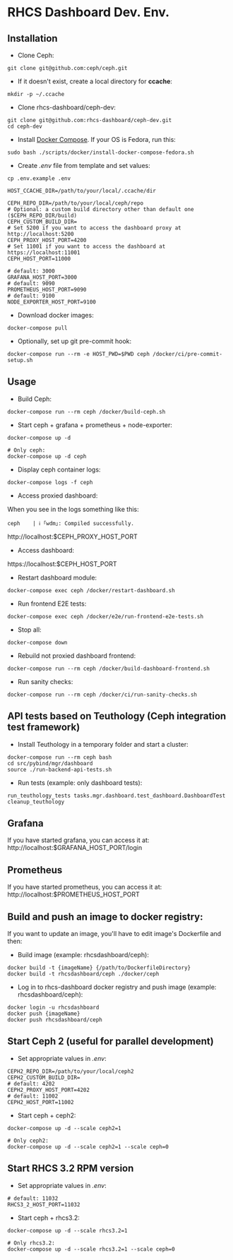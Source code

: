 # RHCS Dashboard Dev. Env.

## Installation

* Clone Ceph:
```
git clone git@github.com:ceph/ceph.git
```

* If it doesn't exist, create a local directory for **ccache**:
```
mkdir -p ~/.ccache
```

* Clone rhcs-dashboard/ceph-dev:
```
git clone git@github.com:rhcs-dashboard/ceph-dev.git
cd ceph-dev
```

* Install [Docker Compose](https://docs.docker.com/compose/install/). If your OS is Fedora, run this:
```
sudo bash ./scripts/docker/install-docker-compose-fedora.sh
```

* Create *.env* file from template and set values:
```
cp .env.example .env

HOST_CCACHE_DIR=/path/to/your/local/.ccache/dir

CEPH_REPO_DIR=/path/to/your/local/ceph/repo
# Optional: a custom build directory other than default one ($CEPH_REPO_DIR/build)
CEPH_CUSTOM_BUILD_DIR=
# Set 5200 if you want to access the dashboard proxy at http://localhost:5200
CEPH_PROXY_HOST_PORT=4200
# Set 11001 if you want to access the dashboard at https://localhost:11001
CEPH_HOST_PORT=11000

# default: 3000
GRAFANA_HOST_PORT=3000
# default: 9090
PROMETHEUS_HOST_PORT=9090
# default: 9100
NODE_EXPORTER_HOST_PORT=9100
```

* Download docker images:
```
docker-compose pull
```

* Optionally, set up git pre-commit hook:
```
docker-compose run --rm -e HOST_PWD=$PWD ceph /docker/ci/pre-commit-setup.sh
```

## Usage

* Build Ceph:
```
docker-compose run --rm ceph /docker/build-ceph.sh
```

* Start ceph + grafana + prometheus + node-exporter:
```
docker-compose up -d

# Only ceph:
docker-compose up -d ceph
```

* Display ceph container logs:
```
docker-compose logs -f ceph
```

* Access proxied dashboard:

When you see in the logs something like this:
```
ceph    | ℹ ｢wdm｣: Compiled successfully.
```

http://localhost:$CEPH_PROXY_HOST_PORT

* Access dashboard:

https://localhost:$CEPH_HOST_PORT

* Restart dashboard module:
```
docker-compose exec ceph /docker/restart-dashboard.sh
```

* Run frontend E2E tests:
```
docker-compose exec ceph /docker/e2e/run-frontend-e2e-tests.sh
```

* Stop all:
```
docker-compose down
```

* Rebuild not proxied dashboard frontend:
```
docker-compose run --rm ceph /docker/build-dashboard-frontend.sh
```

* Run sanity checks:
```
docker-compose run --rm ceph /docker/ci/run-sanity-checks.sh
```

## API tests based on Teuthology (Ceph integration test framework)

* Install Teuthology in a temporary folder and start a cluster:
```
docker-compose run --rm ceph bash
cd src/pybind/mgr/dashboard
source ./run-backend-api-tests.sh
```

* Run tests (example: only dashboard tests):
```
run_teuthology_tests tasks.mgr.dashboard.test_dashboard.DashboardTest
cleanup_teuthology
```

## Grafana

If you have started grafana, you can access it at:
http://localhost:$GRAFANA_HOST_PORT/login

## Prometheus

If you have started prometheus, you can access it at:
http://localhost:$PROMETHEUS_HOST_PORT

## Build and push an image to docker registry:

If you want to update an image, you'll have to edit image's Dockerfile and then:

* Build image (example: rhcsdashboard/ceph):
```
docker build -t {imageName} {/path/to/DockerfileDirectory}
docker build -t rhcsdashboard/ceph ./docker/ceph
```

* Log in to rhcs-dashboard docker registry and push image (example: rhcsdashboard/ceph):
```
docker login -u rhcsdashboard
docker push {imageName}
docker push rhcsdashboard/ceph
```

## Start Ceph 2 (useful for parallel development)

* Set appropriate values in *.env*:
```
CEPH2_REPO_DIR=/path/to/your/local/ceph2
CEPH2_CUSTOM_BUILD_DIR=
# default: 4202
CEPH2_PROXY_HOST_PORT=4202
# default: 11002
CEPH2_HOST_PORT=11002
```

* Start ceph + ceph2:
```
docker-compose up -d --scale ceph2=1

# Only ceph2:
docker-compose up -d --scale ceph2=1 --scale ceph=0
```

## Start RHCS 3.2 RPM version

* Set appropriate values in *.env*:
```
# default: 11032
RHCS3_2_HOST_PORT=11032
```

* Start ceph + rhcs3.2:
```
docker-compose up -d --scale rhcs3.2=1

# Only rhcs3.2:
docker-compose up -d --scale rhcs3.2=1 --scale ceph=0
```
